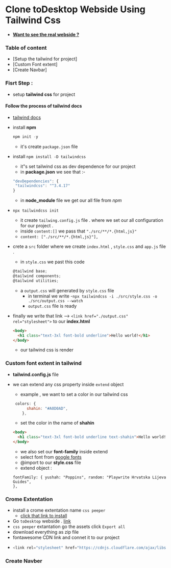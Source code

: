 # Clone toDesktop Webside Using Tailwind Css

- [**Want to see the real webside ?**](https://www.todesktop.com/)

### Table of content

- [Setup the tailwind for project]
- [Custom Font extent]
- [Create Navbar]

### Fisrt Step :

- setup **tailwind css** for project

#### Follow the process of tailwind docs

- [tailwind docs](https://tailwindcss.com/docs/installation)

- install **npm**

  ```js
  npm init -y
  ```

  - it's create `package.json` file

- install `npm install -D tailwindcss`

  - it"s set tailwind css as dev dependence for our project
  - in **package.json** we see that :-

  ```js
  "devDependencies": {
   "tailwindcss": "^3.4.17"
  }
  ```

  - in **node_module** file we get our all file from _npm_

- `npx tailwindcss init`

  - it create `tailwing.config.js` file . where we set our all configuration for our project .
  - inside `content:[]` we pass that `"./src/**/*.{html,js}"`
  - `content: ["./src/**/*.{html,js}"],`

- crete a `src` folder where we create `index.html` , `style.css` and `app.js` file .

  - in `style.css` we past this code

  ```js
  @tailwind base;
  @tailwind components;
  @tailwind utilities;
  ```

  - a `output.css` will generated by `style.css` file
    - in terminal we write -`npx tailwindcss -i ./src/style.css -o ./src/output.css --watch`
    - `output.css` file is ready

- finally we write that link --> `<link href="./output.css" rel="stylesheet">` to our **index.html**
  ```html
  <body>
    <h1 class="text-3xl font-bold underline">Hello world!</h1>
  </body>
  ```
  - our tailwind css is render

### Custom font extent in tailwind

- **tailwind.config.js** file
- we can extend any css property inside `extend` object

  - example , we want to set a color in our tailwind css

  ```js
   colors: {
        shahin: "#A0D0AD",
      },
  ```

  - set the color in the name of **shahin**

  ```html
  <body>
    <h1 class="text-3xl font-bold underline text-shahin">Hello world!</h1>
  </body>
  ```

  - we also set our **font-family** inside extend
  - select font from [google fonts](https://fonts.google.com/selection)
  - @import to our **style.css** file
  - extend object :

  ```
  fontFamily: { yushah: "Poppins", random: "Playwrite Hrvatska Lijeva Guides",
  },
  ```

### Crome Extentation

- install a crome extentation name `css peeper`
  - [click that link to install](https://csspeeper.com/)
- Go `toDesktop` webside . [link](https://www.todesktop.com/)
- `css peeper` extantation go the assets click `Export all`
- download everything as zip file
- fontawesome CDN link and connet it to our project
- ```js
  <link rel="stylesheet" href="https://cdnjs.cloudflare.com/ajax/libs/font-awesome/6.7.2/css/all.min.css">
  ```

### Create Navber
